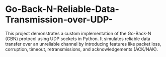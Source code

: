 # Go-Back-N-Reliable-Data-Transmission-over-UDP-
This project demonstrates a custom implementation of the Go-Back-N (GBN) protocol using UDP sockets in Python. It simulates reliable data transfer over an unreliable channel by introducing features like packet loss, corruption, timeout, retransmissions, and acknowledgements (ACK/NAK).
